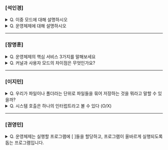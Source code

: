 ### [석인경]

<details>
  <summary> Q. 이중 모드에 대해 설명하시오 </summary>
  
CPU가 명령어를 실행하는 모드를 사용자 모드와 커널 모드로 구분하는 방식

- 사용자 모드 : 운영체제 서비스를 제공받을 수 없는 실행 모드, 자원에 접근할 수 없다.

- 커널 모드 : 운영체제 서비스를 제공받을 수 있는 실행 모드, 자원에 접근할 수 있다.

</details>

<details>
  <summary> Q. 운영체제에 대해 설명하시오 </summary>

실행할 프로그램에 필요한 자원을 할당하고, 프로그램이 올바르게 실행되도록 돕는 특별한 프로그램이다.
  
</details>

---
### [장명훈]

<details>
  <summary> Q. 운영체제의 핵심 서비스 3가지를 말해보세요 </summary>
  
  1. 프로세스 관리, CPU 스케줄링
  2. 메모리 관리, 자원 접근 및 할당
  3. 파일 시스템

</details>

<details>
  <summary> Q. 커널과 사용자 모드의 차이점은 무엇인가요? </summary>

  - 커널 영역
    - 운영체제의 핵심 서비스를 담당하는 부분
    - 운영체제를 통해서 자원에 접근이 일어나는 모드

  - 사용자 모드
    - 일반적인 응용 프로그램이 실행되는 부분
    - 프로그램 단독으로 하드웨어 자원에 접근 불가


  
</details>

--- 

### [이지민]

<details>
  <summary> Q. 우리가 파일이나 폴더라는 단위로 파일들을 묶어 저장하는 것을 뭐라고 말할 수 있을까? </summary>
    - 파일 시스템 관리

</details>

<details>
  <summary> Q. 시스템 호출은 하나의 인터럽트라고 볼 수 있다 (O/X) </summary>
    - O
    - 시스템 호출이 처리되는 방식이 하드웨어 인터럽트 처리 방식과 유사하기 때문
    - 생각보다 굉장히 많이 접근한다.
</details>

--- 

### [권영민]

<details>
  <summary> Q. 운영체제는 실행할 프로그램에 [  ]들을 할당하고, 프로그램이 올바르게 실행되도록 돕는 프로그램입니다. </summary>
    - 필요한 자원
</details>
